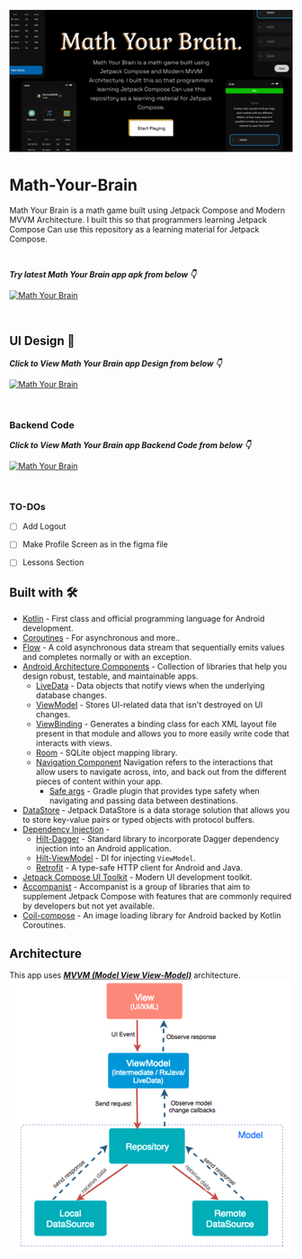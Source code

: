 

![GitHub Cards Preview](https://github.com/Somnath6646/Math-Your-Brain/blob/main/file%20cover.png?raw=true)

# Math-Your-Brain
Math Your Brain is a math game built using Jetpack Compose and Modern MVVM Architecture. I built this so that programmers learning Jetpack Compose Can use this repository as a learning material for Jetpack Compose. 

<br />

***Try latest Math Your Brain app apk from below 👇***

[![Math Your Brain](https://img.shields.io/badge/MYB-APK-black.svg?style=for-the-badge&logo=android)](https://github.com/Somnath6646/Math-Your-Brain/releases/download/APKRelease/myb.apk)

<br />

## UI Design 🎨

***Click to View Math Your Brain app Design from below 👇***

[![Math Your Brain](https://img.shields.io/badge/MYB-FIGMA-black.svg?style=for-the-badge&logo=figma)](https://www.figma.com/file/yRgrdPy6lJFXmV7oLGn7pg/Math-Your-Brain?node-id=0%3A1)

<br />

### Backend Code

***Click to View Math Your Brain app Backend Code from below 👇***

[![Math Your Brain](https://img.shields.io/badge/MYB-Backend-black.svg?style=for-the-badge&logo=github)](https://github.com/rounaksingh1694/myb-backend)


<br />

### TO-DOs

- [ ] Add Logout
- [ ] Make Profile Screen as in the figma file
- [ ] Lessons Section


## Built with 🛠

- [Kotlin](https://kotlinlang.org/) - First class and official programming language for Android development.
- [Coroutines](https://kotlinlang.org/docs/reference/coroutines-overview.html) - For asynchronous and more..
- [Flow](https://kotlin.github.io/kotlinx.coroutines/kotlinx-coroutines-core/kotlinx.coroutines.flow/-flow/) - A cold asynchronous data stream that sequentially emits values and completes normally or with an exception.
- [Android Architecture Components](https://developer.android.com/topic/libraries/architecture) - Collection of libraries that help you design robust, testable, and maintainable apps.
  - [LiveData](https://developer.android.com/topic/libraries/architecture/livedata) - Data objects that notify views when the underlying database changes.
  - [ViewModel](https://developer.android.com/topic/libraries/architecture/viewmodel) - Stores UI-related data that isn't destroyed on UI changes. 
  - [ViewBinding](https://developer.android.com/topic/libraries/view-binding) - Generates a binding class for each XML layout file present in that module and allows you to more easily write code that interacts with views.
  - [Room](https://developer.android.com/topic/libraries/architecture/room) - SQLite object mapping library.
  - [Navigation Component](https://developer.android.com/guide/navigation/navigation-getting-started) Navigation refers to the interactions that allow users to navigate across, into, and back out from the different pieces of content within your app.
    - [Safe args](https://developer.android.com/guide/navigation/navigation-pass-data#Safe-args) - Gradle plugin that provides type safety when navigating and passing data between destinations. 
- [DataStore](https://developer.android.com/topic/libraries/architecture/datastore) - Jetpack DataStore is a data storage solution that allows you to store key-value pairs or typed objects with protocol buffers.
- [Dependency Injection](https://developer.android.com/training/dependency-injection) - 
  - [Hilt-Dagger](https://dagger.dev/hilt/) - Standard library to incorporate Dagger dependency injection into an Android application.
  - [Hilt-ViewModel](https://developer.android.com/training/dependency-injection/hilt-jetpack) - DI for injecting `ViewModel`.
  - [Retrofit](https://square.github.io/retrofit/) - A type-safe HTTP client for Android and Java.
- [Jetpack Compose UI Toolkit](https://developer.android.com/jetpack/compose) - Modern UI development toolkit.
- [Accompanist](https://google.github.io/accompanist/) - Accompanist is a group of libraries that aim to supplement Jetpack Compose with features that are commonly required by developers but not yet available.
- [Coil-compose](https://coil-kt.github.io/coil/compose/) - An image loading library for Android backed by Kotlin Coroutines.

## Architecture

This app uses [_**MVVM (Model View View-Model)**_](https://developer.android.com/jetpack/docs/guide#recommended-app-arch) architecture.
![MVVM Architecture](https://github.com/Somnath6646/Math-Your-Brain/blob/main/mvvm.png)
